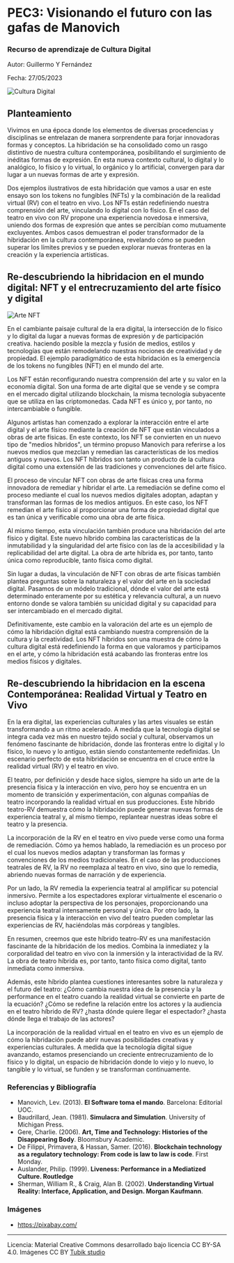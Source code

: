 
# PEC3: Visionando el futuro con las gafas de Manovich 

### Recurso de aprendizaje de Cultura Digital 


Autor: Guillermo Y Fernández 


Fecha: 27/05/2023

![Cultura Digital](https://miro.medium.com/max/1400/0*9PyyNvrO2PcD3KuU.png) 



## Planteamiento


Vivimos en una época donde los elementos de diversas procedencias y disciplinas se entrelazan de manera sorprendente para forjar innovadoras formas y conceptos.
La hibridación se ha consolidado como un rasgo distintivo de nuestra cultura contemporánea, posibilitando el surgimiento de inéditas formas de expresión. En esta nueva contexto cultural, lo digital y lo analógico, lo físico y lo virtual, lo orgánico y lo artificial, convergen para dar lugar a un nuevas formas de arte y expresión.

Dos ejemplos ilustrativos de esta hibridación  que vamos a usar en este ensayo son los tokens no fungibles (NFTs) y la combinación de la realidad virtual (RV) con el teatro en vivo. Los NFTs están redefiniendo nuestra comprensión del arte, vinculando lo digital con lo físico.
En el caso  del teatro en vivo con RV propone una experiencia novedosa e inmersiva, uniendo dos formas de expresión que antes se percibían como mutuamente excluyentes.
Ambos casos demuestran el poder transformador de la hibridación en la cultura contemporánea, revelando cómo se pueden superar los límites previos y se pueden explorar nuevas fronteras en la creación y la experiencia artísticas.


## Re-descubriendo la hibridacion en el mundo digital: NFT y el entrecruzamiento del arte físico y digital

![Arte NFT](https://cdn.pixabay.com/photo/2014/07/21/03/53/digital-art-398342_1280.png)

En el cambiante paisaje cultural de la era digital, la intersección de lo físico y lo digital da lugar a nuevas formas de expresión y de participación creativa. haciendo posible la  mezcla y fusión de medios, estilos y tecnologías que están remodelando nuestras nociones de creatividad y de propiedad. El ejemplo paradigmático de esta hibridación es la emergencia de los tokens no fungibles (NFT) en el mundo del arte.

Los NFT están reconfigurando nuestra comprensión del arte y su valor en la economía digital. Son una forma de arte digital que se vende y se compra en el mercado digital utilizando blockchain, la misma tecnología subyacente que se utiliza en las criptomonedas. Cada NFT es único y, por tanto, no intercambiable o fungible.

Algunos artistas han comenzado a explorar la interacción entre el arte digital y el arte físico mediante la creación de NFT que están vinculados a obras de arte físicas. En este contexto, los NFT se convierten en un nuevo tipo de "medios híbridos", un término propuso Manovich para referirse a los nuevos medios que mezclan y remedian las características de los medios antiguos y nuevos. Los NFT híbridos son tanto un producto de la cultura digital como una extensión de las tradiciones y convenciones del arte físico.

El proceso de vincular NFT con obras de arte físicas crea una forma innovadora de remediar y hibridar el arte. La remediación se define como  el proceso mediante el cual los nuevos medios digitales adoptan, adaptan y transforman las formas de los medios antiguos. En este caso, los NFT remedian el arte físico al proporcionar una forma de propiedad digital que es tan única y verificable como una obra de arte física.

Al mismo tiempo, esta vinculación también produce una hibridación del arte físico y digital. Este nuevo híbrido combina las características de la inmutabilidad y la singularidad del arte físico con las de la accesibilidad y la replicabilidad del arte digital. La obra de arte híbrida es, por tanto, tanto única como reproducible, tanto física como digital.

Sin lugar a dudas, la vinculación de NFT con obras de arte físicas también plantea preguntas sobre la naturaleza y el valor del arte en la sociedad digital. Pasamos de un módelo tradicional, dónde el valor del arte  está determinado enteramente por su estética y  relevancia cultural, a un nuevo entorno donde se valora también su unicidad digital y su capacidad para ser intercambiado en el mercado digital.

Definitivamente, este cambio en la valoración del arte es un ejemplo de cómo la hibridación digital está cambiando nuestra comprensión de la cultura y la creatividad. Los NFT híbridos son una muestra de cómo la cultura digital está redefiniendo la forma en que valoramos y participamos en el arte, y cómo la hibridación está acabando las fronteras entre los medios físicos y digitales.


## Re-descubriendo la hibridacion en la escena Contemporánea: Realidad Virtual y Teatro en Vivo

En la era digital, las experiencias culturales y las artes visuales se están transformando a un ritmo acelerado. A medida que la tecnología digital se integra cada vez más en nuestro tejido social y cultural, observamos un fenómeno fascinante de hibridación, donde las fronteras entre lo digital y lo físico, lo nuevo y lo antiguo, están siendo constantemente redefinidas. Un escenario perfecto de esta hibridación se encuentra en el cruce entre la realidad virtual (RV) y el teatro en vivo.

El teatro, por definición y desde hace siglos, siempre ha sido un arte de la presencia física y la interacción en vivo, pero hoy se encuentra en un momento de transición y experimentación, con algunas compañías de teatro incorporando la realidad virtual en sus producciones. Este híbrido teatro-RV demuestra cómo la hibridación puede generar nuevas formas de experiencia teatral y, al mismo tiempo, replantear nuestras ideas sobre el teatro y la presencia.

La incorporación de la RV en el teatro en vivo puede verse como una forma de remediación. Cómo ya hemos hablado, la remediación es un proceso por el cual los nuevos medios adaptan y transforman las formas y convenciones de los medios tradicionales. En el caso de las producciones teatrales de RV, la RV no reemplaza al teatro en vivo, sino que lo remedia, abriendo nuevas formas de narración y de experiencia.

Por un lado, la RV remedia la experiencia teatral al amplificar su potencial inmersivo. Permite a los espectadores explorar virtualmente el escenario o incluso adoptar la perspectiva de los personajes, proporcionando una experiencia teatral intensamente personal y única.
Por otro lado, la presencia física y la interacción en vivo del teatro pueden completar las experiencias de RV, haciéndolas más corpóreas y tangibles.

En resumen, creemos que este híbrido teatro-RV es una manifestación fascinante de la hibridación de los medios. Combina la inmediatez y la corporalidad del teatro en vivo con la inmersión y la interactividad de la RV. La obra de teatro híbrida es, por tanto, tanto física como digital, tanto inmediata como inmersiva.

Además, este híbrido plantea cuestiones interesantes sobre la naturaleza y el futuro del teatro:
 ¿Cómo cambia nuestra idea de la presencia y la performance en el teatro cuando la realidad virtual se convierte en parte de la ecuación?
  ¿Cómo se redefine la relación entre los actores y la audiencia en el teatro híbrido de RV?
  ¿hasta dónde quiere llegar el espectador? 
  ¿hasta dónde llega el trabajo de las actores?

La incorporación de la realidad virtual en el teatro en vivo es un ejemplo de cómo la hibridación puede abrir nuevas posibilidades creativas y experiencias culturales. A medida que la tecnología digital sigue avanzando, estamos presenciando un creciente entrecruzamiento de lo físico y lo digital, un espacio de hibridación donde lo viejo y lo nuevo, lo tangible y lo virtual, se funden y se transforman continuamente.


### Referencias y Bibliografía

* Manovich, Lev. (2013). **El Software toma el mando**. Barcelona: Editorial UOC. 
* Baudrillard, Jean. (1981). **Simulacra and Simulation**. University of Michigan Press.
* Gere, Charlie. (2006). **Art, Time and Technology: Histories of the Disappearing Body**. Bloomsbury Academic.
* De Filippi, Primavera, & Hassan, Samer. (2016). **Blockchain technology as a regulatory technology: From code is law to law is code**. First Monday.
* Auslander, Philip. (1999). **Liveness: Performance in a Mediatized Culture. Routledge**
* Sherman, William R., & Craig, Alan B. (2002). **Understanding Virtual Reality: Interface, Application, and Design. Morgan Kaufmann**.

### Imágenes 
* https://pixabay.com/



----

Licencia: Material Creative Commons desarrollado bajo licencia CC BY-SA 4.0. Imágenes CC BY [Tubik studio](https://blog.tubikstudio.com/how-to-create-original-flat-illustrations-designers-tips/) 


